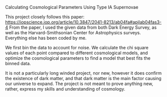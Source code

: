Calculating Cosmological Parameters Using Type IA Supernovae

This project closely follows this paper: https://iopscience.iop.org/article/10.3847/2041-8213/ab04fa#apjlab04fas3-4
From the paper, I used the given data from both Dark Energy Survey, as well as the Harvard-Smithsonian Center for Astrophysics surveys. Everything else has been coded by me.

We first bin the data to account for noise.
We calculate the chi square values of each point compared to different cosmological models, and optimize the cosmological parameters to find a model that best fits the binned data.

It is not a particularly long winded project, nor new, however it does confirm the existence of dark matter, and that dark matter is the main factor causing our universe to expand.
The project is not meant to prove anything new, rather, express my skills and understanding of cosmology.
